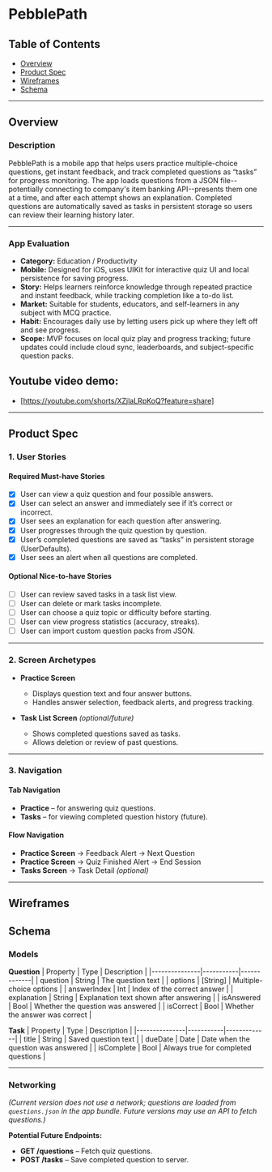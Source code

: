 # PebblePath

## Table of Contents
- [Overview](#overview)  
- [Product Spec](#product-spec)  
- [Wireframes](#wireframes)  
- [Schema](#schema)  

---

## Overview

### Description
PebblePath is a mobile app that helps users practice multiple-choice questions, get instant feedback, and track completed questions as “tasks” for progress monitoring. The app loads questions from a JSON file--potentially connecting to company's item banking API--presents them one at a time, and after each attempt shows an explanation. Completed questions are automatically saved as tasks in persistent storage so users can review their learning history later.

---

### App Evaluation
- **Category:** Education / Productivity  
- **Mobile:** Designed for iOS, uses UIKit for interactive quiz UI and local persistence for saving progress.  
- **Story:** Helps learners reinforce knowledge through repeated practice and instant feedback, while tracking completion like a to-do list.  
- **Market:** Suitable for students, educators, and self-learners in any subject with MCQ practice.  
- **Habit:** Encourages daily use by letting users pick up where they left off and see progress.  
- **Scope:** MVP focuses on local quiz play and progress tracking; future updates could include cloud sync, leaderboards, and subject-specific question packs.

## Youtube video demo: 
- [https://youtube.com/shorts/XZjlaLRpKoQ?feature=share]
---

## Product Spec

### 1. User Stories

#### Required Must-have Stories
- [x] User can view a quiz question and four possible answers.  
- [x] User can select an answer and immediately see if it’s correct or incorrect.  
- [x] User sees an explanation for each question after answering.  
- [x] User progresses through the quiz question by question.  
- [x] User’s completed questions are saved as “tasks” in persistent storage (UserDefaults).  
- [x] User sees an alert when all questions are completed.  

#### Optional Nice-to-have Stories
- [ ] User can review saved tasks in a task list view.  
- [ ] User can delete or mark tasks incomplete.  
- [ ] User can choose a quiz topic or difficulty before starting.  
- [ ] User can view progress statistics (accuracy, streaks).  
- [ ] User can import custom question packs from JSON.  

---

### 2. Screen Archetypes
- **Practice Screen**  
  - Displays question text and four answer buttons.  
  - Handles answer selection, feedback alerts, and progress tracking.  

- **Task List Screen** *(optional/future)*  
  - Shows completed questions saved as tasks.  
  - Allows deletion or review of past questions.  

---

### 3. Navigation

#### Tab Navigation
- **Practice** – for answering quiz questions.  
- **Tasks** – for viewing completed question history (future).  

#### Flow Navigation
- **Practice Screen** → Feedback Alert → Next Question  
- **Practice Screen** → Quiz Finished Alert → End Session  
- **Tasks Screen** → Task Detail *(optional)*  

---

## Wireframes



## Schema

### Models

**Question**
| Property      | Type       | Description |
|---------------|-----------|-------------|
| question      | String    | The question text |
| options       | [String]  | Multiple-choice options |
| answerIndex   | Int       | Index of the correct answer |
| explanation   | String    | Explanation text shown after answering |
| isAnswered    | Bool      | Whether the question was answered |
| isCorrect     | Bool      | Whether the answer was correct |

**Task**
| Property      | Type       | Description |
|---------------|-----------|-------------|
| title         | String    | Saved question text |
| dueDate       | Date      | Date when the question was answered |
| isComplete    | Bool      | Always true for completed questions |

---

### Networking
*(Current version does not use a network; questions are loaded from `questions.json` in the app bundle. Future versions may use an API to fetch questions.)*

**Potential Future Endpoints:**
- **GET /questions** – Fetch quiz questions.  
- **POST /tasks** – Save completed question to server.  

